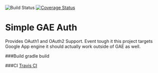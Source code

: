 ![Build Status](https://travis-ci.org/absolutegalaber/simple-gae-auth.svg?branch=master)
[![Coverage Status](https://img.shields.io/coveralls/absolutegalaber/simple-gae-auth.svg)](https://coveralls.io/r/absolutegalaber/simple-gae-auth?branch=master)

# Simple GAE Auth
Provides OAuth1 and OAuth2 Support. 
Event tough it this project targets Google App engine it should actually work outside of GAE as well.

###Build
gradle build

###CI
[Travis CI](https://travis-ci.org/absolutegalaber/simple-gae-auth)




